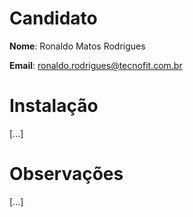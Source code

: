 # Candidato

**Nome**: Ronaldo Matos Rodrigues

**Email**: ronaldo.rodrigues@tecnofit.com.br

# Instalação
[...]

# Observações
[...]
